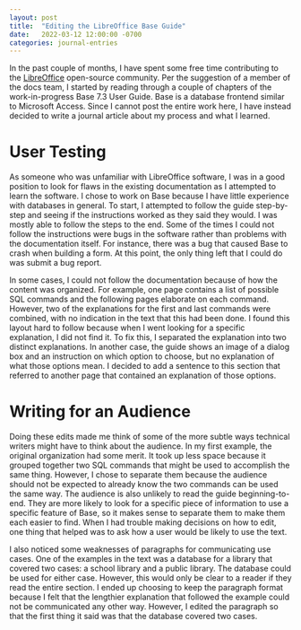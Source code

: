 ```yaml
---
layout: post
title:  "Editing the LibreOffice Base Guide"
date:   2022-03-12 12:00:00 -0700
categories: journal-entries
---
```

In the past couple of months, I have spent some free time contributing to the [LibreOffice](https://documentation.libreoffice.org/en/english-documentation/) open-source community. Per the suggestion of a member of the docs team, I started by reading through a couple of chapters of the work-in-progress Base 7.3 User Guide. Base is a database frontend similar to Microsoft Access. Since I cannot post the entire work here, I have instead decided to write a journal article about my process and what I learned.

# User Testing

As someone who was unfamiliar with LibreOffice software, I was in a good position to look for flaws in the existing documentation as I attempted to learn the software. I chose to work on Base because I have little experience with databases in general.
To start, I attempted to follow the guide step-by-step and seeing if the instructions worked as they said they would. I was mostly able to follow the steps to the end. Some of the times I could not follow the instructions were bugs in the software rather than problems with the documentation itself. For instance, there was a bug that caused Base to crash when building a form. At this point, the only thing left that I could do was submit a bug report.

In some cases, I could not follow the documentation because of how the content was organized. For example, one page contains a list of possible SQL commands and the following pages elaborate on each command. However, two of the explanations for the first and last commands were combined, with no indication in the text that this had been done. I found this layout hard to follow because when I went looking for a specific explanation, I did not find it. To fix this, I separated the explanation into two distinct explanations. In another case, the guide shows an image of a dialog box and an instruction on which option to choose, but no explanation of what those options mean. I decided to add a sentence to this section that referred to another page that contained an explanation of those options.

# Writing for an Audience

Doing these edits made me think of some of the more subtle ways technical writers might have to think about the audience. In my first example, the original organization had some merit. It took up less space because it grouped together two SQL commands that might be used to accomplish the same thing. However, I chose to separate them because the audience should not be expected to already know the two commands can be used the same way. The audience is also unlikely to read the guide beginning-to-end. They are more likely to look for a specific piece of information to use a specific feature of Base, so it makes sense to separate them to make them each easier to find. When I had trouble making decisions on how to edit, one thing that helped was to ask how a user would be likely to use the text.

I also noticed some weaknesses of paragraphs for communicating use cases. One of the examples in the text was a database for a library that covered two cases: a school library and a public library. The database could be used for either case. However, this would only be clear to a reader if they read the entire section. I ended up choosing to keep the paragraph format because I felt that the lengthier explanation that followed the example could not be communicated any other way. However, I edited the paragraph so that the first thing it said was that the database covered two cases.
